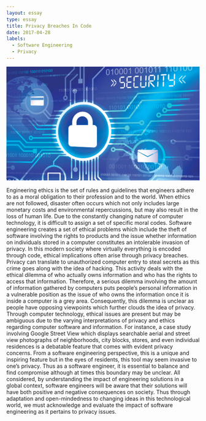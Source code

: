 ```yaml
---
layout: essay
type: essay
title: Privacy Breaches In Code
date: 2017-04-28
labels:
  - Software Engineering
  - Privacy
---
```

<img class="ui small right floated rounded image" src="../images/privacy.png">

Engineering ethics is the set of rules and guidelines that engineers adhere to as a moral obligation to their profession and to the world. When ethics are not followed, disaster often occurs which not only includes large monetary costs and environmental repercussions, but may also result in the loss of human life. Due to the constantly changing nature of computer technology, it is difficult to assign a set of specific moral codes. Software engineering creates a set of ethical problems which include the theft of software involving the rights to products and the issue whether information on individuals stored in a computer constitutes an intolerable invasion of privacy. 
In this modern society where virtually everything is encoded through code, ethical implications often arise through privacy breaches. Privacy can translate to unauthorized computer entry to steal secrets as this crime goes along with the idea of hacking. This activity deals with the ethical dilemma of who actually owns information and who has the rights to access that information. Therefore, a serious dilemma involving the amount of information gathered by computers puts people’s personal information in a vulnerable position as the issue of who owns the information once it is inside a computer is a grey area. Consequently, this dilemma is unclear as people have opposing viewpoints which further clouds the idea of privacy. Through computer technology, ethical issues are present but may be ambiguous due to the varying interpretations of privacy and ethics regarding computer software and information.
For instance, a case study involving Google Street View which displays searchable aerial and street view photographs of neighborhoods, city blocks, stores, and even individual residences is a debatable feature that comes with evident privacy concerns. From a software engineering perspective, this is a unique and inspiring feature but in the eyes of residents, this tool may seem invasive to one’s privacy. Thus as a software engineer, it is essential to balance and find compromise although at times this boundary may be unclear. 
All considered, by understanding the impact of engineering solutions in a global context, software engineers will be aware that their solutions will have both positive and negative consequences on society. Thus through adaptation and open-mindedness to changing ideas in this technological world, we must acknowledge and evaluate the impact of software engineering as it pertains to privacy issues. 
